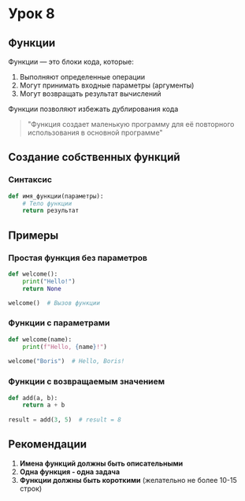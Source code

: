 # Урок 8

## Функции

Функции — это блоки кода, которые:
1. Выполняют определенные операции
2. Могут принимать входные параметры (аргументы)
3. Могут возвращать результат вычислений

Функции позволяют избежать дублирования кода

> "Функция создает маленькую программу для её повторного использования в основной программе"

## Создание собственных функций

### Синтаксис
```python
def имя_функции(параметры):
    # Тело функции
    return результат 
```

## Примеры

### Простая функция без параметров
```python
def welcome():
    print("Hello!")
    return None

welcome()  # Вызов функции
```

### Функции с параметрами
```python
def welcome(name):
    print(f"Hello, {name}!")
    
welcome("Boris")  # Hello, Boris!
```

### Функции с возвращаемым значением
```python
def add(a, b):
    return a + b
    
result = add(3, 5)  # result = 8
```



## Рекомендации
1. **Имена функций должны быть описательными**
2. **Одна функция - одна задача**
3. **Функции должны быть короткими** (желательно не более 10-15 строк)
